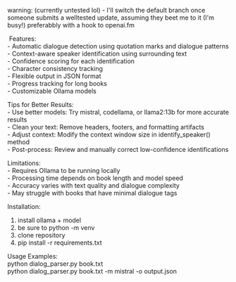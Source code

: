 warning: (currently untested lol) - I'll switch the default branch once someone submits a welltested update, assuming they beet me to it (I'm busy!) preferabbly with a hook to openai.fm

﻿ Features:<br />
    - Automatic dialogue detection using quotation marks and dialogue patterns<br />
    - Context-aware speaker identification using surrounding text<br />
    - Confidence scoring for each identification<br />
    - Character consistency tracking<br />
    - Flexible output in JSON format<br />
    - Progress tracking for long books<br />
    - Customizable Ollama models<br />

 Tips for Better Results:<br />
    - Use better models: Try mistral, codellama, or llama2:13b for more accurate results<br />
    - Clean your text: Remove headers, footers, and formatting artifacts<br />
    - Adjust context: Modify the context window size in identify_speaker() method<br />
    - Post-process: Review and manually correct low-confidence identifications<br />

 Limitations:<br />
    - Requires Ollama to be running locally<br />
    - Processing time depends on book length and model speed<br />
    - Accuracy varies with text quality and dialogue complexity<br />
    - May struggle with books that have minimal dialogue tags<br />

 Installation:
   1. install ollama + model
   2. be sure to python -m venv
   3. clone repository
   4. pip install -r requirements.txt

 Usage Examples:<br />
   python dialog_parser.py book.txt <br />
   python dialog_parser.py book.txt -m mistral -o output.json<br />


